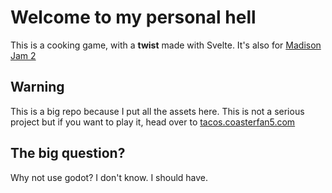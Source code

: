 # Welcome to my personal hell

This is a cooking game, with a **twist** made with Svelte.
It's also for [Madison Jam 2](https://itch.io/jam/madison-jam-2)

## Warning

This is a big repo because I put all the assets here. This is not a serious project but if you want to play it, head over to [tacos.coasterfan5.com](https://tacos.coasterfan5.com)

## The big question?

Why not use godot?
I don't know. I should have.
